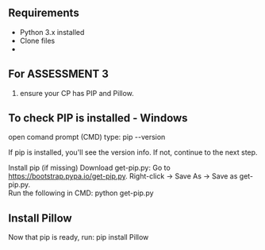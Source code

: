 ## Requirements
- Python 3.x installed
- Clone files
- 
## For ASSESSMENT 3
1. ensure your CP has PIP and Pillow.

## To check PIP is installed - Windows
open comand prompt (CMD)
type:
  pip --version
  
If pip is installed, you'll see the version info. If not, continue to the next step.

Install pip (if missing)
  Download get-pip.py:
  Go to https://bootstrap.pypa.io/get-pip.py.
  Right-click → Save As → Save as get-pip.py.  
Run the following in CMD:
  python get-pip.py

## Install Pillow
Now that pip is ready, run:
  pip install Pillow

